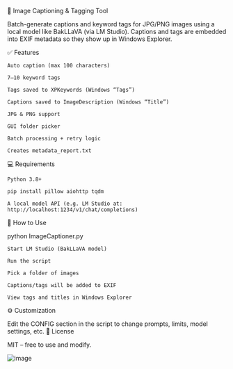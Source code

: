 🧠 Image Captioning & Tagging Tool

Batch-generate captions and keyword tags for JPG/PNG images using a local model like BakLLaVA (via LM Studio). Captions and tags are embedded into EXIF metadata so they show up in Windows Explorer.

✅ Features

    Auto caption (max 100 characters)

    7–10 keyword tags

    Tags saved to XPKeywords (Windows “Tags”)

    Captions saved to ImageDescription (Windows “Title”)

    JPG & PNG support

    GUI folder picker

    Batch processing + retry logic

    Creates metadata_report.txt

💻 Requirements

    Python 3.8+

    pip install pillow aiohttp tqdm

    A local model API (e.g. LM Studio at: http://localhost:1234/v1/chat/completions)

🚀 How to Use

python ImageCaptioner.py

    Start LM Studio (BakLLaVA model)

    Run the script

    Pick a folder of images

    Captions/tags will be added to EXIF

    View tags and titles in Windows Explorer

⚙️ Customization

Edit the CONFIG section in the script to change prompts, limits, model settings, etc.
📄 License

MIT – free to use and modify.

![image](https://github.com/user-attachments/assets/71fad027-4f70-41ee-89f1-a8477cbd4a7a)

